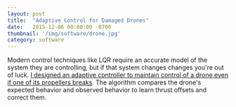 ```yaml
---
layout: post
title:  "Adaptive Control for Damaged Drones"
date:   2015-12-06 00:00:00 -0700
thumbnail: '/img/software/drone.jpg'
category: software
---
```

Modern control techniques like LQR require an accurate model of the system they are controlling, but if that system changes changes you're out of luck. <a href="https://youtu.be/5TqzQFmIsGg">I designed an adaptive controller to maintain control of a drone even if one of its propellers breaks</a>. The algorithm compares the drone's expected behavior and observed behavior to learn thrust offsets and correct them.